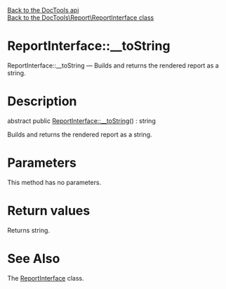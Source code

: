 [Back to the DocTools api](https://github.com/lingtalfi/DocTools/blob/master/doc/api/DocTools.md)<br>
[Back to the DocTools\Report\ReportInterface class](https://github.com/lingtalfi/DocTools/blob/master/doc/api/DocTools/Report/ReportInterface.md)


ReportInterface::__toString
================



ReportInterface::__toString — Builds and returns the rendered report as a string.




Description
================


abstract public [ReportInterface::__toString](https://github.com/lingtalfi/DocTools/blob/master/doc/api/DocTools/Report/ReportInterface/__toString.md)() : string




Builds and returns the rendered report as a string.




Parameters
================

This method has no parameters.


Return values
================

Returns string.







See Also
================

The [ReportInterface](https://github.com/lingtalfi/DocTools/blob/master/doc/api/DocTools/Report/ReportInterface.md) class.
